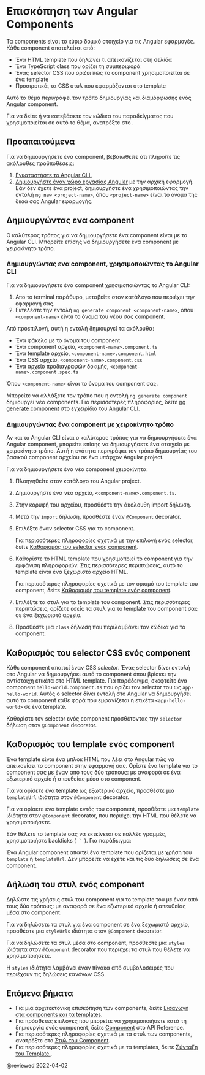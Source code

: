 # Επισκόπηση των Angular Components

Τα components είναι το κύριο δομικό στοιχείο για τις Angular εφαρμογές. Κάθε component αποτελείται από:

* Ένα HTML template που δηλώνει τι απεικονίζεται στη σελίδα
* Ένα TypeScript class που ορίζει τη συμπεριφορά
* Ένας selector CSS που ορίζει πώς το component χρησιμοποιείται σε ένα template
* Προαιρετικά, τα CSS στυλ που εφαρμόζονται στο template

Αυτό το θέμα περιγράφει τον τρόπο δημιουργίας και διαμόρφωσης ενός Angular component.

<div class="alert is-helpful">

Για να δείτε ή να κατεβάσετε τον κώδικα του παραδείγματος που χρησιμοποιείται σε αυτό το θέμα, ανατρέξτε στο <live-example></live-example>.

</div>

## Προαπαιτούμενα

Για να δημιουργήσετε ένα component, βεβαιωθείτε ότι πληροίτε τις ακόλουθες προϋποθέσεις:

1. [Εγκαταστήστε το Angular CLI.](guide/setup-local#εγκαταστήστε-το-angular-cli)
2. [Δημιουργήστε έναν χώρο εργασίας Angular](guide/setup-local#δημιουργήστε-έναν-χώρο-εργασίας-και-μια-αρχική-εφαρμογή) με την αρχική εφαρμογή.
   Εάν δεν έχετε ένα project, δημιουργήστε ένα χρησιμοποιώντας την εντολή  `ng new <project-name>`, όπου `<project-name>` είναι το όνομα της δικιά σας Angular εφαρμογής.

## Δημιουργώντας ενα component

Ο καλύτερος τρόπος για να δημιουργήσετε ένα component είναι με το Angular CLI. Μπορείτε επίσης να δημιουργήσετε ένα component με χειροκίνητο τρόπο.

### Δημιουργώντας ενα component, χρησιμοποιώντας το Angular CLI

Για να δημιουργήσετε ένα component χρησιμοποιώντας το Angular CLI:

1. Απο το terminal παράθυρο, μεταβείτε στον κατάλογο που περιέχει την εφαρμογή σας.
2. Εκτελέστε την εντολή `ng generate component <component-name>`, όπου `<component-name>` είναι το όνομα του νέου σας component.

Από προεπιλογή, αυτή η εντολή δημιουργεί τα ακόλουθα:

* Ένα φάκελο με το όνομα του component
* Ένα component αρχείο, `<component-name>.component.ts`
* Ένα template αρχείο, `<component-name>.component.html`
* Ένα CSS αρχείο, `<component-name>.component.css`
* Ένα αρχείο προδιαγραφών δοκιμής, `<component-name>.component.spec.ts`

Όπου `<component-name>` είναι το όνομα του component σας.

<div class="alert is-helpful">

Μπορείτε να αλλάξετε τον τρόπο που η εντολή `ng generate component` δημιουργεί νέα components.
Για περισσότερες πληροφορίες, δείτε [ng generate component](cli/generate#component-command) στο εγχειρίδιο του Angular CLI.

</div>

### Δημιουργώντας ένα component με χειροκίνητο τρόπο

Αν και το Angular CLI είναι ο καλύτερος τρόπος για να δημιουργήσετε ένα Angular component, μπορείτε επίσης να δημιουργήσετε ένα στοιχείο με χειροκίνητο τρόπο.
Αυτή η ενότητα περιγράφει τον τρόπο δημιουργίας του βασικού component αρχείου σε ένα υπάρχον Angular project.

Για να δημιουργήσετε ένα νέο component χειροκίνητα:

1. Πλοηγηθείτε στον κατάλογο του Angular project.
2. Δημιουργήστε ένα νέο αρχείο, `<component-name>.component.ts`.
3. Στην κορυφή του αρχείου, προσθέστε την άκολουθη import δήλωση.

   <code-example
        path="component-overview/src/app/component-overview/component-overview.component.ts"
        region="import">
   </code-example>

4. Μετά την `import` δήλωση, προσθέστε έναν `@Component` decorator.

   <code-example
        path="component-overview/src/app/component-overview/component-overview.component.ts"
        region="decorator-skeleton">
   </code-example>

5. Επιλέξτε έναν selector CSS για το component.

   <code-example
        path="component-overview/src/app/component-overview/component-overview.component.ts"
        region="selector">
   </code-example>

   Για περισσότερες πληροφορίες σχετικά με την επιλογή ενός selector, δείτε [Καθορισμός του selector ενός component](#specifying-a-components-css-selector).
   

6. Καθορίστε το HTML template που χρησιμοποιεί το component για την εμφάνιση πληροφοριών.
   Στις περισσότερες περιπτώσεις, αυτό το template είναι ένα ξεχωριστό αρχείο HTML.
   
   <code-example
        path="component-overview/src/app/component-overview/component-overview.component.ts"
        region="templateUrl">
   </code-example>

   Για περισσότερες πληροφορίες σχετικά με τον ορισμό του template του component, δείτε [Καθορισμός του template ενός component](#defining-a-components-template).

7. Επιλέξτε τα στυλ για το template του component.
   Στις περισσότερες περιπτώσεις, ορίζετε εσείς τα στυλ για το template του component σας σε ένα ξεχωριστό αρχείο.

   <code-example
        path="component-overview/src/app/component-overview/component-overview.component.ts"
        region="decorator">
   </code-example>

8.  Προσθέστε μια `class` δήλωση που περιλαμβάνει τον κώδικα για το component.

   <code-example
        path="component-overview/src/app/component-overview/component-overview.component.ts"
        region="class">
   </code-example>

## Καθορισμός του selector CSS ενός component

Κάθε component απαιτεί έναν CSS _selector_. Ένας selector δίνει εντολή στο Angular να δημιουργήσει αυτό το component όπου βρίσκει την αντίστοιχη ετικέτα στο HTML template. Για παράδειγμα, σκεφτείτε ένα component `hello-world.component.ts` που ορίζει τον selector του ως `app-hello-world`. Αυτός ο selector δίνει εντολή στο Angular να δημιουργήσει αυτό το component κάθε φορά που εμφανίζεται η ετικέτα `<app-hello-world>` σε ένα template.

Καθορίστε τον selector ενός component προσθέτοντας την `selector` δήλωση στον `@Component` decorator.

<code-example
    path="component-overview/src/app/component-overview/component-overview.component.ts"
    region="selector">
</code-example>

## Καθορισμός του template ενός component

Ένα template είναι ένα μπλοκ HTML που λέει στο Angular πώς να απεικονίσει το component στην εφαρμογή σας.
Ορίστε ένα template για το component σας με έναν από τους δύο τρόπους: με αναφορά σε ένα εξωτερικό αρχείο ή απευθείας μέσα στο component.

Για να ορίσετε ένα template ως εξωτερικό αρχείο, προσθέστε μια `templateUrl` ιδιότητα στον `@Component` decorator.

<code-example
    path="component-overview/src/app/component-overview/component-overview.component.ts"
    region="templateUrl">
</code-example>

Για να ορίσετε ένα template εντός του component, προσθέστε μια `template` ιδιότητα στον `@Component` decorator, που περιέχει την HTML που θέλετε να χρησιμοποιήσετε.

<code-example
    path="component-overview/src/app/component-overview/component-overview.component.1.ts"
    region="template">
</code-example>

Εάν θέλετε το template σας να εκτείνεται σε πολλές γραμμές, χρησιμοποιήστε backticks (<code> ` </code>).
Για παράδειγμα:

<code-example
    path="component-overview/src/app/component-overview/component-overview.component.2.ts"
    region="templatebacktick">
</code-example>

<div class="alert is-helpful">

Ένα Angular component απαιτεί ένα template που ορίζεται με χρήση του `template` ή `templateUrl`. Δεν μπορείτε να έχετε και τις δύο δηλώσεις σε ένα component.

</div>

## Δήλωση του στυλ ενός component

Δηλώστε τις χρήσεις στυλ του component για το template του με έναν από τους δύο τρόπους: με αναφορά σε ένα εξωτερικό αρχείο ή απευθείας μέσα στο component.

Για να δηλώσετε τα στυλ για ένα component σε ένα ξεχωριστό αρχείο, προσθέστε μια `styleUrls` ιδιότητα στον `@Component` decorator.

<code-example
    path="component-overview/src/app/component-overview/component-overview.component.ts"
    region="decorator">
</code-example>

Για να δηλώσετε τα στυλ μέσα στο component, προσθέστε μια `styles` ιδιότητα στον `@Component` decorator που περιέχει τα στυλ που θέλετε να χρησιμοποιήσετε.

<code-example
    path="component-overview/src/app/component-overview/component-overview.component.3.ts"
    region="styles">
</code-example>

Η `styles` ιδιότητα λαμβάνει έναν πίνακα από συμβολοσειρές που περιέχουν τις δηλώσεις κανόνων CSS.


## Επόμενα βήματα

* Για μια αρχιτεκτονική επισκόπηση των components, δείτε [Εισαγωγή στα components και τα templates](guide/architecture-components).
* Για πρόσθετες επιλογές που μπορείτε να χρησιμοποιήσετε κατά τη δημιουργία ενός component, δείτε [Component](api/core/Component) στο API Reference.
* Για περισσότερες πληροφορίες σχετικά με τα στυλ των components, ανατρέξτε στο [Στυλ του Component](guide/component-styles).
* Για περισσότερες πληροφορίες σχετικά με τα templates, δειτε [Σύνταξη του Template ](guide/template-syntax).

@reviewed 2022-04-02
